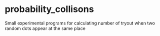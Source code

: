 # probability_collisons
Small experimental programs for calculating number of tryout when two random dots appear at the same place
